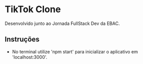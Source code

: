 # TikTok Clone
Desenvolvido junto ao Jornada FullStack Dev da EBAC.


## Instruções
- No terminal utilize 'npm start' para inicializar o aplicativo em 'localhost:3000'.